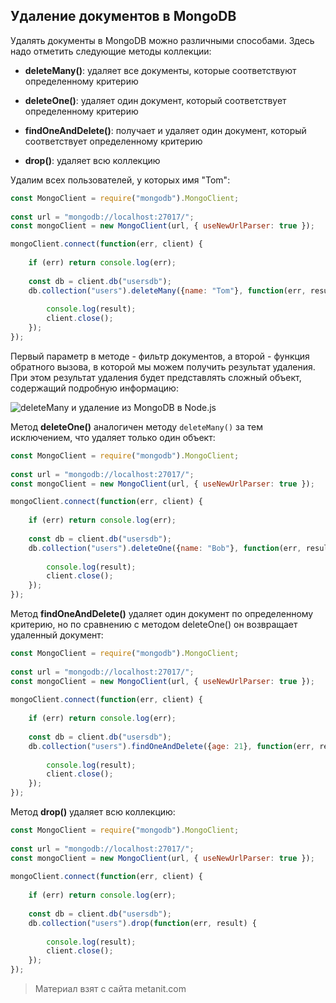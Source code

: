 ## Удаление документов в MongoDB

Удалять документы в MongoDB можно различными способами. Здесь надо отметить следующие методы коллекции:

- **deleteMany()**: удаляет все документы, которые соответствуют определенному критерию

- **deleteOne()**: удаляет один документ, который соответствует определенному критерию

- **findOneAndDelete()**: получает и удаляет один документ, который соответствует определенному критерию

- **drop()**: удаляет всю коллекцию

Удалим всех пользователей, у которых имя "Tom":

```js
const MongoClient = require("mongodb").MongoClient;
  
const url = "mongodb://localhost:27017/";
const mongoClient = new MongoClient(url, { useNewUrlParser: true });

mongoClient.connect(function(err, client) {
    
    if (err) return console.log(err);
     
    const db = client.db("usersdb");
    db.collection("users").deleteMany({name: "Tom"}, function(err, result) {
             
        console.log(result);
        client.close();
    });
});
```

Первый параметр в методе - фильтр документов, а второй - функция обратного вызова, в которой мы можем получить результат удаления. При этом результат удаления будет представлять сложный объект, содержащий подробную информацию:

![deleteMany и удаление из MongoDB в Node.js](https://metanit.com/web/nodejs/pics/7.7.png)

Метод **deleteOne()** аналогичен методу `deleteMany()` за тем исключением, что удаляет только один объект:

```js
const MongoClient = require("mongodb").MongoClient;
  
const url = "mongodb://localhost:27017/";
const mongoClient = new MongoClient(url, { useNewUrlParser: true });

mongoClient.connect(function(err, client) {
    
    if (err) return console.log(err);
     
    const db = client.db("usersdb");
    db.collection("users").deleteOne({name: "Bob"}, function(err, result) {
             
        console.log(result);
        client.close();
    });
});
```

Метод **findOneAndDelete()** удаляет один документ по определенному критерию, но по сравнению с методом deleteOne() он возвращает удаленный документ:

```js
const MongoClient = require("mongodb").MongoClient;
  
const url = "mongodb://localhost:27017/";
const mongoClient = new MongoClient(url, { useNewUrlParser: true });
 
mongoClient.connect(function(err, client) {
    
    if (err) return console.log(err);
     
    const db = client.db("usersdb");
    db.collection("users").findOneAndDelete({age: 21}, function(err, result) {
             
        console.log(result);
        client.close();
    });
});
```

Метод **drop()** удаляет всю коллекцию:

```js
const MongoClient = require("mongodb").MongoClient;
  
const url = "mongodb://localhost:27017/";
const mongoClient = new MongoClient(url, { useNewUrlParser: true });
 
mongoClient.connect(function(err, client) {
    
    if (err) return console.log(err);
     
    const db = client.db("usersdb");
    db.collection("users").drop(function(err, result) {
             
        console.log(result);
        client.close();
    });
});
```


> Материал взят с сайта metanit.com